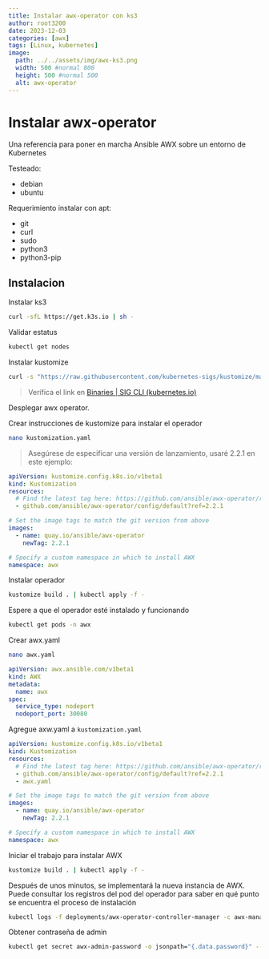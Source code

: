 ```yaml
---
title: Instalar awx-operator con ks3
author: root3200
date: 2023-12-03
categories: [awx]
tags: [Linux, kubernetes]
image:
  path: ../../assets/img/awx-ks3.png
  width: 500 #normal 800
  height: 500 #normal 500
  alt: awx-operator
---
```

# Instalar awx-operator

Una referencia para poner en marcha Ansible AWX sobre un entorno de Kubernetes

Testeado:
+ debian
+ ubuntu

Requerimiento instalar con apt:
- git
- curl
- sudo
- python3
- python3-pip

## Instalacion

Instalar ks3 
````bash
curl -sfL https://get.k3s.io | sh -
````

Validar estatus
````bash
kubectl get nodes
````

Instalar kustomize
```bash
curl -s "https://raw.githubusercontent.com/kubernetes-sigs/kustomize/master/hack/install_kustomize.sh"  | bash
```

>Verifica el link en [Binaries | SIG CLI (kubernetes.io)](https://kubectl.docs.kubernetes.io/installation/kustomize/binaries/)

Desplegar awx operator.

Crear instrucciones de kustomize para instalar el operador
````bash
nano kustomization.yaml
````

>Asegúrese de especificar una versión de lanzamiento, usaré 2.2.1 en este ejemplo:

````yaml
apiVersion: kustomize.config.k8s.io/v1beta1
kind: Kustomization
resources:
  # Find the latest tag here: https://github.com/ansible/awx-operator/releases
  - github.com/ansible/awx-operator/config/default?ref=2.2.1

# Set the image tags to match the git version from above
images:
  - name: quay.io/ansible/awx-operator
    newTag: 2.2.1

# Specify a custom namespace in which to install AWX
namespace: awx
````

Instalar operador
````bash
kustomize build . | kubectl apply -f -
````

Espere a que el operador esté instalado y funcionando
````bash
kubectl get pods -n awx
````

Crear awx.yaml
````bash
nano awx.yaml
````

````yaml
apiVersion: awx.ansible.com/v1beta1
kind: AWX
metadata:
  name: awx
spec:
  service_type: nodeport
  nodeport_port: 30080
````

Agregue axw.yaml a `kustomization.yaml`
````yaml
apiVersion: kustomize.config.k8s.io/v1beta1
kind: Kustomization
resources:
  # Find the latest tag here: https://github.com/ansible/awx-operator/releases
  - github.com/ansible/awx-operator/config/default?ref=2.2.1
  - awx.yaml

# Set the image tags to match the git version from above
images:
  - name: quay.io/ansible/awx-operator
    newTag: 2.2.1

# Specify a custom namespace in which to install AWX
namespace: awx
````

Iniciar el trabajo para instalar AWX
````bash
kustomize build . | kubectl apply -f -
````

Después de unos minutos, se implementará la nueva instancia de AWX. Puede consultar los registros del pod del operador para saber en qué punto se encuentra el proceso de instalación
````bash
kubectl logs -f deployments/awx-operator-controller-manager -c awx-manager --namespace awx
````

Obtener contraseña de admin
```bash
kubectl get secret awx-admin-password -o jsonpath="{.data.password}" --namespace awx | base64 --decode
```
